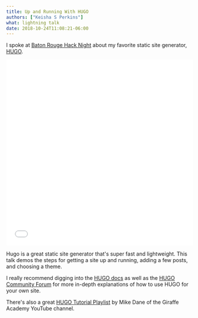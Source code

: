 ```yaml
---
title: Up and Running With HUGO
authors: ["Keisha S Perkins"]
what: lightning talk
date: 2018-10-24T11:08:21-06:00
---
```




I spoke at <a target="_blank" href="https://www.facebook.com/groups/brhacknight/">Baton Rouge Hack Night</a> about my favorite static site generator, <a target="_blank" href="https://gohugo.io">HUGO</a>. 

<iframe src="//slides.com/kayesspea/getting-started-with-hugo/embed" style="width: 100%; min-height:500px" scrolling="no" frameborder="0" webkitallowfullscreen mozallowfullscreen allowfullscreen></iframe>

<p>Hugo is a great static site generator that's super fast and lightweight. This talk demos the steps for getting a site up and running, adding a few posts, and choosing a theme. 
</p>

<p>I really recommend digging into the <a href="https://gohugo.io/documentation">HUGO docs</a> as well as the <a href="https://discourse.gohugo.io">HUGO Community Forum</a> for more in-depth explanations of how to use HUGO for your own site.

</p> <p>There's also a great <a href="https://www.youtube.com/playlist?list=PLLAZ4kZ9dFpOnyRlyS-liKL5ReHDcj4G3">HUGO Tutorial Playlist</a> by Mike Dane of the Giraffe Academy YouTube channel. </p>

